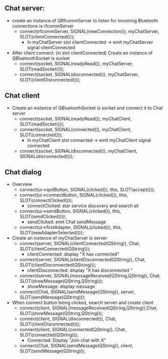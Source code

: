 ## Chat server:
  - create an instance of QRfcommServer to listen for incoming Bluetooth connections is rfcommServer
    + connect(rfcommServer, SIGNAL(newConnection()), myChatServer, SLOT(clientConnected()));
      * In myChatServer slot clientConnected -> emit myChatServer  signal clientConnected
  - After client connect: (in slot clientConnected) Create an instance of QBluetoothSocket is socket
    + connect(socket, SIGNAL(readyRead()), myChatServer, SLOT(readSocket()));
    + connect(socket, SIGNAL(disconnected()), myChatServer, SLOT(clientDisconnected()));

## Chat client
  - Create an instance of QBluetoothSocket is socket and connect it to Chat server
    + connect(socket, SIGNAL(readyRead()), myChatClient, SLOT(readSocket()));
    + connect(socket, SIGNAL(connected()), myChatClient, SLOT(connected()));
      * In myChatClient slot connected -> emit myChatClient signal connected
    + connect(socket, SIGNAL(disconnected()), myChatClient, SIGNAL(disconnected()));

## Chat dialog
  - Overview
    + connect(ui->quitButton, SIGNAL(clicked()), this, SLOT(accept()));
    + connect(ui->connectButton, SIGNAL(clicked()), this, SLOT(connectClicked()));
      * connectClicked: star service discovery and search all 
    + connect(ui->sendButton, SIGNAL(clicked()), this, SLOT(sendClicked()));
      * sendClicked: emit Chat sendMessage
    + connect(ui->firstAdapter, SIGNAL(clicked()), this, SLOT(newAdapterSelected()));
  - Create an instance of myChatServer is server
    + connect(server, SIGNAL(clientConnected(QString)), Chat, SLOT(clientConnected(QString)));
      * clientConnected: display "X has connected"
    + connect(server, SIGNAL(clientDisconnected(QString)), Chat, SLOT(clientDisconnected(QString)));
      * clientDisconnected: display "X has disconnected "
    + connect(server, SIGNAL(messageReceived(QString,QString)), Chat, SLOT(showMessage(QString,QString)));
      * showMessage: display message
    + connect(Chat, SIGNAL(sendMessage(QString)), server, SLOT(sendMessage(QString)));
  - When connect button being clicked, search server and create client
    + connect(client, SIGNAL(messageReceived(QString,QString)),Chat, SLOT(showMessage(QString,QString)));
    + connect(client, SIGNAL(disconnected()), Chat, SLOT(clientDisconnected()));
    + connect(client, SIGNAL(connected(QString)), Chat, SLOT(connected(QString)));
      * Connected: Display "Join chat with X"
    + connect(Chat, SIGNAL(sendMessage(QString)), client, SLOT(sendMessage(QString)));
